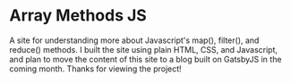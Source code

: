 # Array Methods JS

A site for understanding more about Javascript's map(), filter(), and reduce() methods. I built the site using plain HTML, CSS, and Javascript, and plan to move the content of this site to a blog built on GatsbyJS in the coming month. Thanks for viewing the project!